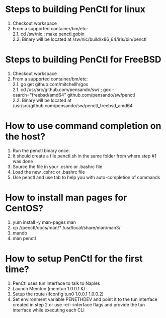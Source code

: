 # Steps to building PenCtl for linux

1. Checkout workspace
2. From a supported container/bm/etc:  
2.1. cd /sw/nic ; make penctl.gobin  
2.2. Binary will be located at /sw/nic/build/x86_64/iris/bin/penctl  

# Steps to building PenCtl for FreeBSD

1. Checkout workspace
2. From a supported container/bm/etc:  
2.1. go get github.com/mitchellh/gox  
2.1. cd /usr/src/github.com/pensando/sw/ ; gox -osarch="freebsd/amd64" github.com/pensando/sw/penctl  
2.2. Binary will be located at /usr/src/github.com/pensando/sw/penctl_freebsd_amd64  

# How to use command completion on the host?

1. Run the penctl binary once.
2. It should create a file penctl.sh in the same folder from where step #1 was done
3. Source the file in your .cshrc or .bashrc file
4. Load the new .cshrc or .bashrc file
5. Use penctl and use tab to help you with auto-completion of commands

# How to install man pages for CentOS?

1. yum install -y man-pages man
2. cp /<workspace>/penctl/docs/man/* /usr/local/share/man/man3/
3. mandb
4. man penctl

# How to setup PenCtl for the first time?

1. PenCtl uses tun interface to talk to Naples
2. Launch Memtun (memtun 1.0.0.1 &) 
3. Setup the route (ifconfig tun0 1.0.0.1 1.0.0.2)
4. Set environment variable PENETHDEV and point it to the tun interface created in step 2 or use -e/--interface flags and provide the tun interface while executing each CLI

